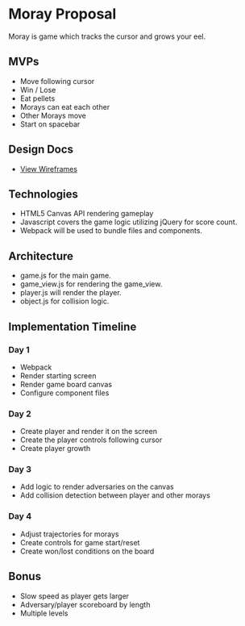 # Moray Proposal
Moray is game which tracks the cursor and grows your eel.

## MVPs

  * Move following cursor
  * Win / Lose
  * Eat pellets
  * Morays can eat each other
  * Other Morays move
  * Start on spacebar

## Design Docs
  * [View Wireframes](https://github.com/adelrio1/moray/tree/master/docs/Wireframes)

## Technologies
  * HTML5 Canvas API rendering gameplay
  * Javascript covers the game logic utilizing jQuery for score count.
  * Webpack will be used to bundle files and components.

## Architecture
  * game.js for the main game.
  * game_view.js for rendering the game_view.
  * player.js will render the player.
  * object.js for collision logic.

## Implementation Timeline
### Day 1
  * Webpack
  * Render starting screen
  * Render game board canvas
  * Configure component files

### Day 2
  * Create player and render it on the screen
  * Create the player controls following cursor
  * Create player growth

### Day 3
  * Add logic to render adversaries on the canvas
  * Add collision detection between player and other morays

### Day 4
  * Adjust trajectories for morays
  * Create controls for game start/reset
  * Create won/lost conditions on the board

## Bonus
  * Slow speed as player gets larger
  * Adversary/player scoreboard by length
  * Multiple levels
